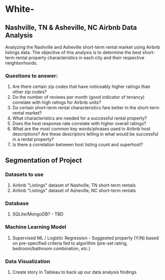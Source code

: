 # White-

## Nashville, TN & Asheville, NC Airbnb Data Analysis
Analyzing the Nashville and Asheville short-term rental market using Airbnb listings data. The objective of this analysis is to determine the best short-term rental property characteristics in each city and their respective neighborhoods. 

### Questions to answer:
1) Are there certain zip codes that have noticeably higher ratings than other zip codes?
2) Do the number of reviews per month (good indicator of tenancy) correlate with high ratings for Airbnb units?
3) Do certain short-term rental characteristics fare better in the short-term rental market? 
4) What characteristics are needed for a successful rental property? 
5) Does the host response rate correlate with higher overall ratings?
6) What are the most common key words/phrases used in Airbnb host descriptions? Are these descriptors telling in what would be successful in a rental property? 
7) Is there a correlation between host listing count and superhost? 

## Segmentation of Project

### Datasets to use
1) Airbnb "Listings" dataset of Nashville, TN short-term rentals
2) Airbnb "Listings" dataset of Asheville, NC short-term rentals

### Database
1) SQLite/MongoDB? - TBD

### Machine Learning Model
1) Supervised ML / Logistic Regression - Suggested property (Y/N) based on pre-specified criteria fed to algorithm (pre-set rating, bedroom/bathroom combination, etc.)

### Data Visualization
1) Create story in Tableau to back up our data analysis findings
